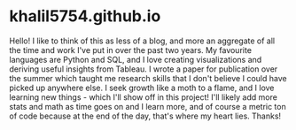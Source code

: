 # khalil5754.github.io
Hello! I like to think of this as less of a blog, and more an aggregate of all the time and work I've put in over the past two years. My favourite languages are Python and SQL, and I love creating visualizations and deriving useful insights from Tableau. I wrote a paper for publication over the summer which taught me research skills that I don't believe I could have picked up anywhere else. I seek growth like a moth to a flame, and I love learning new things - which I'll show off in this project! I'll likely add more stats and math as time goes on and I learn more, and of course a metric ton of code because at the end of the day, that's where my heart lies. Thanks!
